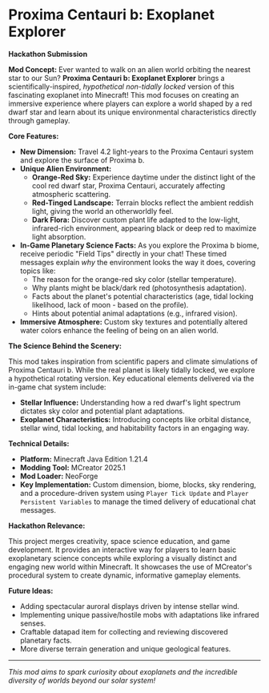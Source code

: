 # Proxima Centauri b: Exoplanet Explorer

**Hackathon Submission**

**Mod Concept:** Ever wanted to walk on an alien world orbiting the nearest star to our Sun? **Proxima Centauri b: Exoplanet Explorer** brings a scientifically-inspired, *hypothetical non-tidally locked* version of this fascinating exoplanet into Minecraft! This mod focuses on creating an immersive experience where players can explore a world shaped by a red dwarf star and learn about its unique environmental characteristics directly through gameplay.

**Core Features:**

*   **New Dimension:** Travel 4.2 light-years to the Proxima Centauri system and explore the surface of Proxima b.
*   **Unique Alien Environment:**
    *   **Orange-Red Sky:** Experience daytime under the distinct light of the cool red dwarf star, Proxima Centauri, accurately affecting atmospheric scattering.
    *   **Red-Tinged Landscape:** Terrain blocks reflect the ambient reddish light, giving the world an otherworldly feel.
    *   **Dark Flora:** Discover custom plant life adapted to the low-light, infrared-rich environment, appearing black or deep red to maximize light absorption.
*   **In-Game Planetary Science Facts:** As you explore the Proxima b biome, receive periodic "Field Tips" directly in your chat! These timed messages explain *why* the environment looks the way it does, covering topics like:
    *   The reason for the orange-red sky color (stellar temperature).
    *   Why plants might be black/dark red (photosynthesis adaptation).
    *   Facts about the planet's potential characteristics (age, tidal locking likelihood, lack of moon - based on the profile).
    *   Hints about potential animal adaptations (e.g., infrared vision).
*   **Immersive Atmosphere:** Custom sky textures and potentially altered water colors enhance the feeling of being on an alien world.

**The Science Behind the Scenery:**

This mod takes inspiration from scientific papers and climate simulations of Proxima Centauri b. While the real planet is likely tidally locked, we explore a hypothetical rotating version. Key educational elements delivered via the in-game chat system include:

*   **Stellar Influence:** Understanding how a red dwarf's light spectrum dictates sky color and potential plant adaptations.
*   **Exoplanet Characteristics:** Introducing concepts like orbital distance, stellar wind, tidal locking, and habitability factors in an engaging way.

**Technical Details:**

*   **Platform:** Minecraft Java Edition 1.21.4
*   **Modding Tool:** MCreator 2025.1
*   **Mod Loader:** NeoForge
*   **Key Implementation:** Custom dimension, biome, blocks, sky rendering, and a procedure-driven system using `Player Tick Update` and `Player Persistent Variables` to manage the timed delivery of educational chat messages.

**Hackathon Relevance:**

This project merges creativity, space science education, and game development. It provides an interactive way for players to learn basic exoplanetary science concepts while exploring a visually distinct and engaging new world within Minecraft. It showcases the use of MCreator's procedural system to create dynamic, informative gameplay elements.

**Future Ideas:**

*   Adding spectacular auroral displays driven by intense stellar wind.
*   Implementing unique passive/hostile mobs with adaptations like infrared senses.
*   Craftable datapad item for collecting and reviewing discovered planetary facts.
*   More diverse terrain generation and unique geological features.

---

*This mod aims to spark curiosity about exoplanets and the incredible diversity of worlds beyond our solar system!*